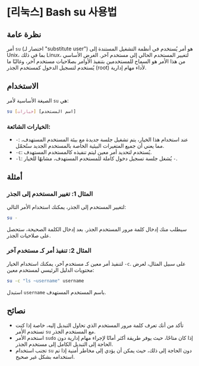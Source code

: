 # [리눅스] Bash su 사용법

## نظرة عامة
أمر `su` (اختصار لـ "substitute user") هو أمر يُستخدم في أنظمة التشغيل المستندة إلى Unix، بما في ذلك Linux، لتغيير المستخدم الحالي إلى مستخدم آخر. الغرض الأساسي من هذا الأمر هو السماح للمستخدمين بتنفيذ الأوامر بصلاحيات مستخدم آخر، وغالبًا ما يُستخدم لتسجيل الدخول كمستخدم الجذر (root) لأداء مهام إدارية.

## الاستخدام
الصيغة الأساسية لأمر `su` هي:

```bash
su [خيارات] [اسم المستخدم]
```

### الخيارات الشائعة:
- `-`: عند استخدام هذا الخيار، يتم تشغيل جلسة جديدة مع بيئة المستخدم المستهدف، مما يعني أن جميع المتغيرات البيئية الخاصة بالمستخدم الجديد ستُحمّل.
- `-c`: يُستخدم لتحديد أمر معين ليتم تنفيذه كالمستخدم المستهدف.
- `-l`: يُشغل جلسة تسجيل دخول كاملة للمستخدم المستهدف، مشابهًا للخيار `-`.

## أمثلة
### المثال 1: تغيير المستخدم إلى الجذر
لتغيير المستخدم إلى الجذر، يمكنك استخدام الأمر التالي:

```bash
su -
```
سيطلب منك إدخال كلمة مرور المستخدم الجذر. بعد إدخال الكلمة الصحيحة، ستحصل على صلاحيات الجذر.

### المثال 2: تنفيذ أمر كـ مستخدم آخر
لتنفيذ أمر معين كـ مستخدم آخر، يمكنك استخدام الخيار `-c`. على سبيل المثال، لعرض محتويات الدليل الرئيسي لمستخدم معين:

```bash
su -c "ls ~username" username
```
استبدل `username` باسم المستخدم المستهدف.

## نصائح
- تأكد من أنك تعرف كلمة مرور المستخدم الذي تحاول التبديل إليه، خاصة إذا كنت تستخدم الأمر `su` مع المستخدم الجذر.
- استخدم الأمر `sudo` إذا كان متاحًا، حيث يوفر طريقة أكثر أمانًا لإجراء مهام إدارية دون الحاجة إلى التبديل الكامل إلى مستخدم الجذر.
- تجنب استخدام `su` دون الحاجة إلى ذلك، حيث يمكن أن يؤدي إلى مخاطر أمنية إذا تم استخدامه بشكل غير صحيح.